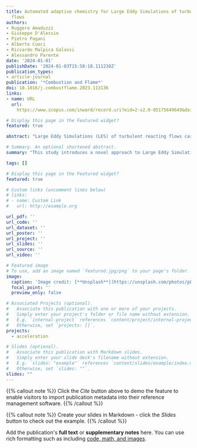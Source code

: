 ```yaml
---
title: Automated adaptive chemistry for Large Eddy Simulations of turbulent reacting
  flows
authors:
- Ruggero Amaduzzi
- Giuseppe D'Alessio
- Pietro Pagani
- Alberto Cuoci
- Riccardo Malpica Galassi
- Alessandro Parente
date: '2024-01-01'
publishDate: '2024-01-03T15:58:18.111238Z'
publication_types:
- article-journal
publication: '*Combustion and Flame*'
doi: 10.1016/j.combustflame.2023.113136
links:
- name: URL
  url: 
    https://www.scopus.com/inward/record.uri?eid=2-s2.0-85175649649&doi=10.1016%2fj.combustflame.2023.113136&partnerID=40&md5=9b88a081e10947dc99c0daaaeb2c839f

# Display this page in the Featured widget?
featured: true

abstract: "Large Eddy Simulations (LES) of turbulent reacting flows carried out with detailed kinetic mechanisms have a key role for the discovery of the physical and chemical processes occurring in combustion systems, and are essential for the development of efficient, stable, and non-pollutant technologies. Nevertheless, these simulations require a large amount of computational resources, making their utilization for large-scale systems, such as industrial burners and gas turbines, impractical. In this work, we combine state-of-the-art machine learning algorithms and model reduction methods to deliver a fully automated strategy for performing LES with adaptive chemistry. This strategy is based on the Sample-Partitioning Adaptive Chemistry (SPARC) algorithmic procedure, which consists of four steps: the generation of a training dataset, its partitioning in clusters, the generation of a set of reduced chemical mechanisms specifically tailored to each cluster and, lastly, the numerical simulation of the case of interest with adaptive chemistry enabled by an on-the-fly classification of every grid point. The SPARC approach has already been demonstrated to substantially reduce the computational effort of reactive flows simulations. However a non-negligible level of user interventions is needed, upon which the method’s success critically depend. Therefore, with the goal of boosting the performance of this workflow and minimise the user-specified degrees of freedom, we plug in and exploit the Local Principal Component Analysis augmented with an automated Bayesian-optimised search for optimal clustering solutions, and the Computational Singular Perturbation method with an additional layer of automation based on the Tangential Stretching Rate for minimally-sized reduced mechanisms. We employ a cheap and easy-to-generate 1-dimensional-flames training database and we demonstrate the efficiency, accuracy and robustness of this strategy with an application to LES of the Adelaide Jet in Hot Coflow (AJHC) burner, a turbulent reacting flow exhibiting intense turbulence-chemistry interactions."

# Summary. An optional shortened abstract.
summary: "This study introduces a novel approach to Large Eddy Simulations (LES) of turbulent reacting flows, crucial for understanding combustion systems. By integrating machine learning and model reduction methods, the Sample-Partitioning Adaptive Chemistry (SPARC) algorithm automates LES with adaptive chemistry. Enhanced with Local Principal Component Analysis and Computational Singular Perturbation, the strategy minimizes user intervention, boosting efficiency. The method's effectiveness is demonstrated in simulating the Adelaide Jet in Hot Coflow (AJHC) burner, showcasing reduced computational effort and robust performance in complex turbulent-reacting flows."

tags: []

# Display this page in the Featured widget?
featured: true

# Custom links (uncomment lines below)
# links:
# - name: Custom Link
#   url: http://example.org

url_pdf: ''
url_code: ''
url_dataset: ''
url_poster: ''
url_project: ''
url_slides: ''
url_source: ''
url_video: ''

# Featured image
# To use, add an image named `featured.jpg/png` to your page's folder.
image:
  caption: 'Image credit: [**Unsplash**](https://unsplash.com/photos/pLCdAaMFLTE)'
  focal_point: ''
  preview_only: false

# Associated Projects (optional).
#   Associate this publication with one or more of your projects.
#   Simply enter your project's folder or file name without extension.
#   E.g. `internal-project` references `content/project/internal-project/index.md`.
#   Otherwise, set `projects: []`.
projects:
  - acceleration

# Slides (optional).
#   Associate this publication with Markdown slides.
#   Simply enter your slide deck's filename without extension.
#   E.g. `slides: "example"` references `content/slides/example/index.md`.
#   Otherwise, set `slides: ""`.
slides: ""
---
```


{{% callout note %}}
Click the _Cite_ button above to demo the feature to enable visitors to import publication metadata into their reference management software.
{{% /callout %}}

{{% callout note %}}
Create your slides in Markdown - click the _Slides_ button to check out the example.
{{% /callout %}}

Add the publication's **full text** or **supplementary notes** here. You can use rich formatting such as including [code, math, and images](https://docs.hugoblox.com/content/writing-markdown-latex/).
